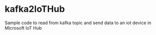 # kafka2IoTHub

Sample code to read from kafka topic and send data to an iot device in Microsoft IoT Hub
